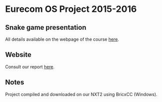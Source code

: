 # Eurecom OS Project 2015-2016

## Snake game presentation
All details available on the webpage of the course [here](http://soc.eurecom.fr/OS/projects_fall2015.html).

## Website
Consult our report [here](http://achille-the-robot.weebly.com/).

## Notes
Project compiled and downloaded on our NXT2 using BricxCC (Windows).
